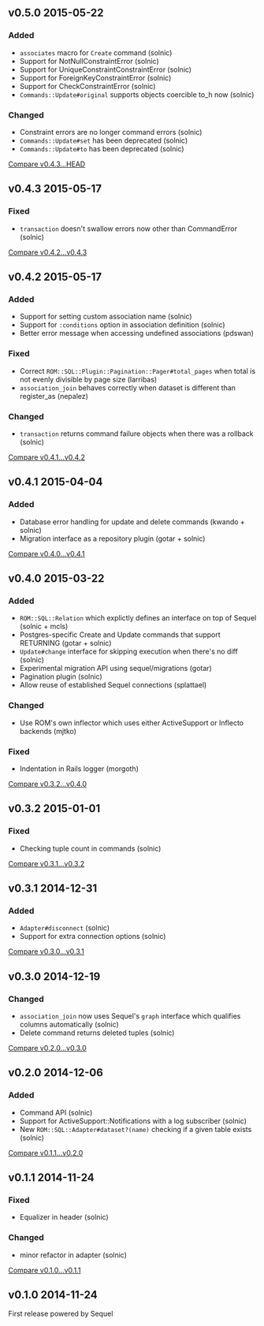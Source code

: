 ## v0.5.0 2015-05-22

### Added

* `associates` macro for `Create` command (solnic)
* Support for NotNullConstraintError (solnic)
* Support for UniqueConstraintConstraintError (solnic)
* Support for ForeignKeyConstraintError (solnic)
* Support for CheckConstraintError (solnic)
* `Commands::Update#original` supports objects coercible to_h now (solnic)

### Changed

* Constraint errors are no longer command errors (solnic)
* `Commands::Update#set` has been deprecated (solnic)
* `Commands::Update#to` has been deprecated (solnic)

[Compare v0.4.3...HEAD](https://github.com/rom-rb/rom-sql/compare/v0.4.2...HEAD)

## v0.4.3 2015-05-17

### Fixed

* `transaction` doesn't swallow errors now other than CommandError (solnic)

[Compare v0.4.2...v0.4.3](https://github.com/rom-rb/rom-sql/compare/v0.4.2...v0.4.3)

## v0.4.2 2015-05-17

### Added

* Support for setting custom association name (solnic)
* Support for `:conditions` option in association definition (solnic)
* Better error message when accessing undefined associations (pdswan)

### Fixed

* Correct `ROM::SQL::Plugin::Pagination::Pager#total_pages` when total is not
  evenly divisible by page size (larribas)
* `association_join` behaves correctly when dataset is different than register_as (nepalez)

### Changed

* `transaction` returns command failure objects when there was a rollback (solnic)

[Compare v0.4.1...v0.4.2](https://github.com/rom-rb/rom-sql/compare/v0.4.1...v0.4.2)

## v0.4.1 2015-04-04

### Added

* Database error handling for update and delete commands (kwando + solnic)
* Migration interface as a repository plugin (gotar + solnic)

[Compare v0.4.0...v0.4.1](https://github.com/rom-rb/rom-sql/compare/v0.4.0...v0.4.1)

## v0.4.0 2015-03-22

### Added

* `ROM::SQL::Relation` which explictly defines an interface on top of Sequel (solnic + mcls)
* Postgres-specific Create and Update commands that support RETURNING (gotar + solnic)
* `Update#change` interface for skipping execution when there's no diff (solnic)
* Experimental migration API using sequel/migrations (gotar)
* Pagination plugin (solnic)
* Allow reuse of established Sequel connections (splattael)

### Changed

* Use ROM's own inflector which uses either ActiveSupport or Inflecto backends (mjtko)

### Fixed

* Indentation in Rails logger (morgoth)

[Compare v0.3.2...v0.4.0](https://github.com/rom-rb/rom-sql/compare/v0.3.2...v0.4.0)

## v0.3.2 2015-01-01

### Fixed

* Checking tuple count in commands (solnic)

[Compare v0.3.1...v0.3.2](https://github.com/rom-rb/rom-sql/compare/v0.3.1...v0.3.2)

## v0.3.1 2014-12-31

### Added

* `Adapter#disconnect` (solnic)
* Support for extra connection options (solnic)

[Compare v0.3.0...v0.3.1](https://github.com/rom-rb/rom-sql/compare/v0.3.0...v0.3.1)

## v0.3.0 2014-12-19

### Changed

* `association_join` now uses Sequel's `graph` interface which qualifies columns automatically (solnic)
* Delete command returns deleted tuples (solnic)

[Compare v0.2.0...v0.3.0](https://github.com/rom-rb/rom-sql/compare/v0.2.0...v0.3.0)

## v0.2.0 2014-12-06

### Added

* Command API (solnic)
* Support for ActiveSupport::Notifications with a log subscriber (solnic)
* New `ROM::SQL::Adapter#dataset?(name)` checking if a given table exists (solnic)

[Compare v0.1.1...v0.2.0](https://github.com/rom-rb/rom-sql/compare/v0.1.1...v0.2.0)

## v0.1.1 2014-11-24

### Fixed

* Equalizer in header (solnic)

### Changed

* minor refactor in adapter (solnic)

[Compare v0.1.0...v0.1.1](https://github.com/rom-rb/rom-sql/compare/v0.1.0...v0.1.1)

## v0.1.0 2014-11-24

First release powered by Sequel
